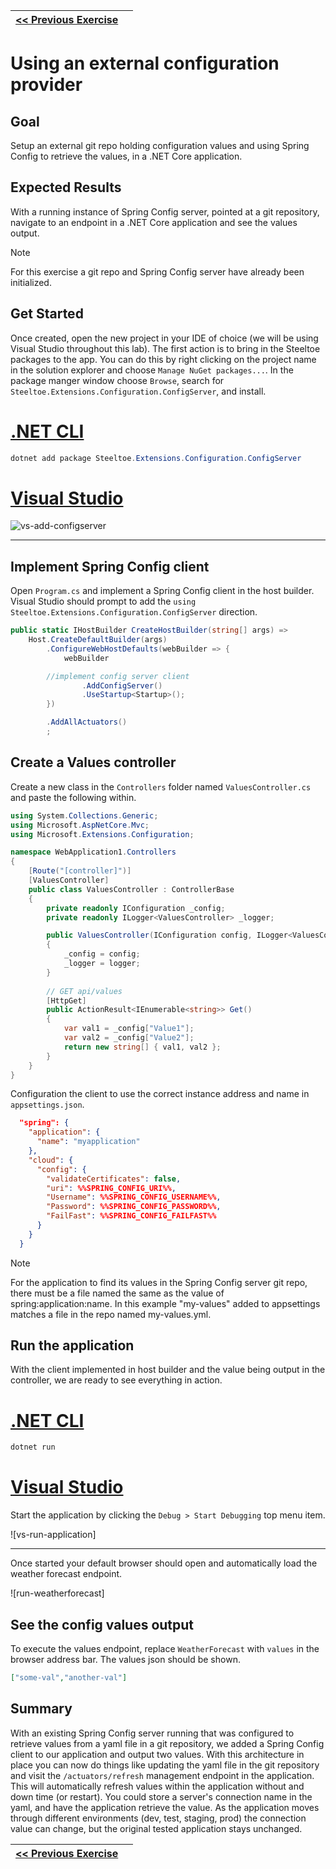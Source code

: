 ﻿---
uid: labs/spring-one/exercise4
_disableContribution: true
_disableToc: true
_disableFooter: true
_homePath: "./"
_disableNav: true
---
[vs-add-configserver]: ~/labs/images/vs-add-configserver.png "Add configuration server library"

[home-page-link]: index.md
[exercise-1-link]: exercise1.md
[exercise-2-link]: exercise2.md
[exercise-3-link]: exercise3.md
[exercise-4-link]: exercise4.md

|[<< Previous Exercise][exercise-3-link]||
|:--|--:|

# Using an external configuration provider

## Goal

Setup an external git repo holding configuration values and using Spring Config to retrieve the values, in a .NET Core application.

## Expected Results

With a running instance of Spring Config server, pointed at a git repository, navigate to an endpoint in a .NET Core application and see the values output.

> [!NOTE]
> For this exercise a git repo and Spring Config server have already been initialized.

## Get Started

Once created, open the new project in your IDE of choice (we will be using Visual Studio throughout this lab). The first action is to bring in the Steeltoe packages to the app. You can do this by right clicking on the project name in the solution explorer and choose `Manage NuGet packages...`. In the package manger window choose `Browse`, search for `Steeltoe.Extensions.Configuration.ConfigServer`, and install.

# [.NET CLI](#tab/dotnet-cli)

```powershell
dotnet add package Steeltoe.Extensions.Configuration.ConfigServer
```

# [Visual Studio](#tab/visual-studio)

![vs-add-configserver]

***

## Implement Spring Config client

Open `Program.cs` and implement a Spring Config client in the host builder. Visual Studio should prompt to add the `using Steeltoe.Extensions.Configuration.ConfigServer` direction.

```csharp
public static IHostBuilder CreateHostBuilder(string[] args) =>
	Host.CreateDefaultBuilder(args)
		.ConfigureWebHostDefaults(webBuilder => {
			webBuilder

        //implement config server client
				.AddConfigServer()
				.UseStartup<Startup>();
		})

		.AddAllActuators()
		;
```

## Create a Values controller

Create a new class in the `Controllers` folder named `ValuesController.cs` and paste the following within.

```csharp
using System.Collections.Generic;
using Microsoft.AspNetCore.Mvc;
using Microsoft.Extensions.Configuration;

namespace WebApplication1.Controllers
{
    [Route("[controller]")]
    [ValuesController]
    public class ValuesController : ControllerBase
    {
        private readonly IConfiguration _config;
        private readonly ILogger<ValuesController> _logger;

        public ValuesController(IConfiguration config, ILogger<ValuesController> logger)
        {
            _config = config;
            _logger = logger;
        }
        
        // GET api/values
        [HttpGet]
        public ActionResult<IEnumerable<string>> Get()
        {
            var val1 = _config["Value1"];
            var val2 = _config["Value2"];
            return new string[] { val1, val2 };
        }
    }
}
```

Configuration the client to use the correct instance address and name in `appsettings.json`.

```json
  "spring": {
    "application": {
      "name": "myapplication"
    },
    "cloud": {
      "config": {
        "validateCertificates": false,
        "uri": %%SPRING_CONFIG_URI%%,
        "Username": %%SPRING_CONFIG_USERNAME%%,
        "Password": %%SPRING_CONFIG_PASSWORD%%,
        "FailFast": %%SPRING_CONFIG_FAILFAST%%
      }
    }
  }
```

> [!NOTE]
> For the application to find its values in the Spring Config server git repo, there must be a file named the same as the value of spring:application:name. In this example "my-values" added to appsettings matches a file in the repo named my-values.yml.

## Run the application

With the client implemented in host builder and the value being output in the controller, we are ready to see everything in action.

# [.NET CLI](#tab/dotnet-cli)

```powershell
dotnet run
```

# [Visual Studio](#tab/visual-studio)

Start the application by clicking the `Debug > Start Debugging` top menu item.

![vs-run-application]

***

Once started your default browser should open and automatically load the weather forecast endpoint.

![run-weatherforecast]

## See the config values output

To execute the values endpoint, replace `WeatherForecast` with `values` in the browser address bar. The values json should be shown.

```json
["some-val","another-val"]
```

## Summary

With an existing Spring Config server running that was configured to retrieve values from a yaml file in a git repository, we added a Spring Config client to our application and output two values. With this architecture in place you can now do things like updating the yaml file in the git repository and visit the `/actuators/refresh` management endpoint in the application. This will automatically refresh values within the application without and down time (or restart). You could store a server's connection name in the yaml, and have the application retrieve the value. As the application moves through different environments (dev, test, staging, prod) the connection value can change, but the original tested application stays unchanged.

|[<< Previous Exercise][exercise-3-link]||
|:--|--:|
